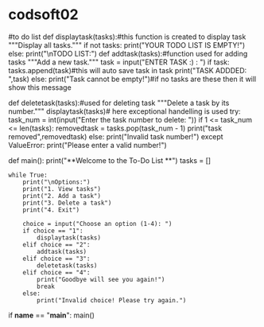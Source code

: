 # codsoft02
#to do list
def displaytask(tasks):#this function is created to display task 
    """Display all tasks."""
    if not tasks:
        print("YOUR TODO LIST IS EMPTY!")
    else:
        print("\nTODO LIST:")
def addtask(tasks):#function used for adding tasks 
    """Add a new task."""
    task = input("ENTER TASK :) : ")
    if task:
        tasks.append(task)#this will auto save task in task 
        print("TASK ADDDED: ",task)
    else:
        print("Task cannot be empty!")#if no tasks are these then it will show this message 

def deletetask(tasks):#used for deleting task 
    """Delete a task by its number."""
    displaytask(tasks)# here exceptional handelling is used 
    try:
        task_num = int(input("Enter the task number to delete: "))
        if 1 <= task_num <= len(tasks):
            removedtask = tasks.pop(task_num - 1)
            print("task removed",removedtask)
        else:
            print("Invalid task number!")
    except ValueError:
        print("Please enter a valid number!")

def main():
    print("**Welcome to the To-Do List **")
    tasks = []

    while True:
        print("\nOptions:")
        print("1. View tasks")
        print("2. Add a task")
        print("3. Delete a task")
        print("4. Exit")

        choice = input("Choose an option (1-4): ")
        if choice == "1":
            displaytask(tasks)
        elif choice == "2":
            addtask(tasks)
        elif choice == "3":
            deletetask(tasks)
        elif choice == "4":
            print("Goodbye will see you again!")
            break
        else:
            print("Invalid choice! Please try again.")

if __name__ == "__main__":
    main()
